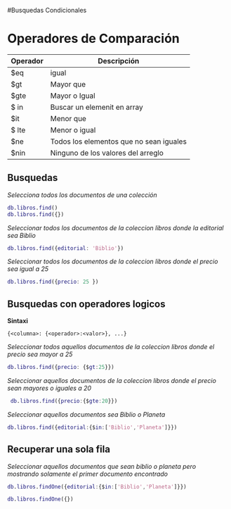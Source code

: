 #Busquedas  Condicionales

# Operadores de Comparación

| Operador | Descripción | 
|-- | -- |
| $eq | igual|
| $gt | Mayor que |
| $gte | Mayor o Igual |
| $ in | Buscar un elemenit en array|
| $it| Menor que|
| $ lte| Menor o igual|
| $ne | Todos los elementos que no sean iguales |
| $nin | Ninguno de los valores del arreglo|


## Busquedas

_Selecciona todos los documentos de una colección_


```m
db.libros.find()
db.libros.find({})
```

_Seleccionar todos los documentos de la coleccion libros donde la editorial sea Biblio_

```m
db.libros.find({editorial: 'Biblio'})
```

_Seleccionar todos los documentos de la coleccion libros donde el precio sea igual a 25_


```m
db.libros.find({precio: 25 })

```
## Busquedas con operadores logicos

**Sintaxi**

```
{<columna>: {<operador>:<valor>}, ...}

```

_Seleccionar todos aquellos documentos de la coleccion libros donde el precio sea mayor a 25_

```m
db.libros.find({precio: {$gt:25}})

```

_Seleccionar aquellos documentos de la coleccion libros donde el precio sean mayores o iguales a 20_

```m
 db.libros.find({precio:{$gte:20}})
```

_Seleccionar aquellos documentos sea Biblio o Planeta_

```m
db.libros.find({editorial:{$in:['Biblio','Planeta']}})
```

## Recuperar una sola fila


_Seleccionar aquellos documentos que sean biblio o planeta pero mostrando solamente el primer documento encontrado_

```m
db.libros.findOne({editorial:{$in:['Biblio','Planeta']}})
```

```m
db.libros.findOne({})
```